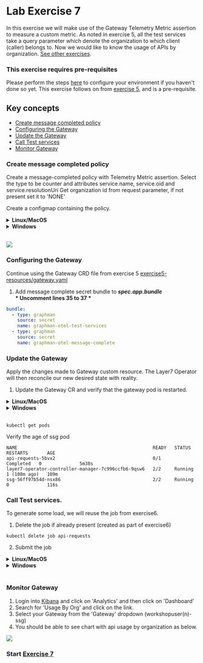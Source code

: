 
# Lab Exercise 7
In this exercise we will make use of the Gateway Telemetry Metric assertion to measure a custom metric. As noted in exercise 5, all the test services take a query parameter which denote the organization to which client (caller) belongs to. Now we would like to know the usage of APIs by organization. [See other exercises](./readme.md#lab-exercises).

### This exercise requires pre-requisites
Please perform the steps [here](./readme.md#before-you-start) to configure your environment if you haven't done so yet. This exercise follows on from [exercise 5](./lab-exercise5.md), and is a pre-requisite.

## Key concepts
- [Create message completed policy](#create-message-completed-policy)
- [Configuring the Gateway](#configuring-the-gateway)
- [Update the Gateway](#update-the-gateway)
- [Call Test services](#call-test-services)
- [Monitor Gateway](#monitor-gateway)

### Create message completed policy
Create a message-completed policy with Telemetry Metric assertion. Select the type to be counter and attributes service.name, service.oid and service.resolutionUri
Get organization id from request parameter, if not present set it to 'NONE'

Create a configmap containing the policy.
<details>
  <summary><b>Linux/MacOS</b></summary>

  ```
  kubectl create secret generic graphman-otel-message-complete --from-file=./exercise6-resources/otel_message_complete.json
  ```
</details>
<details>
  <summary><b>Windows</b></summary>

  ```
  kubectl create secret generic graphman-otel-message-complete --from-file=exercise6-resources\otel_message_complete.json
  ```
</details>
<br/>

<kbd><img src="https://github.com/Gazza7205/cloud-workshop-labs/assets/59958248/c5d0f49a-5a12-46c8-9c9b-ad2a03a38a15" /></kbd>

### Configuring the Gateway
Continue using the Gateway CRD file from exercise 5 [exercise5-resources/gateway.yaml](./exercise5-resources/gateway.yaml)

1. Add message complete secret bundle to _***spec.app.bundle***_
</br> __* Uncomment lines 35 to 37 *__
```yaml
bundle:
  - type: graphman
    source: secret
    name: graphman-otel-test-services
  - type: graphman
    source: secret
    name: graphman-otel-message-complete
```

### Update the Gateway
Apply the changes made to Gateway custom resource. The Layer7 Operator will then reconcile our new desired state with reality.

1. Update the Gateway CR and verify that the gateway pod is restarted.
<details>
  <summary><b>Linux/MacOS</b></summary>

  ```
  kubectl apply -f ./exercise5-resources/gateway.yaml
  ```
</details>
<details>
  <summary><b>Windows</b></summary>

  ```
  kubectl apply -f exercise5-resources\gateway.yaml
  ```
</details>
<br/>

```
kubectl get pods
```
Verify the age of ssg pod
```
NAME                                                  READY   STATUS      RESTARTS       AGE
api-requests-5bvx2                                    0/1     Completed   0              5m38s
layer7-operator-controller-manager-7c996ccfb6-9qsw6   2/2     Running     1 (108m ago)   109m
ssg-56ff97b54d-nsx86                                  2/2     Running     0              116s
```
### Call Test services.
To generate some load, we will reuse the job from exercise6.

1. Delete the job if already present (created as part of exercise6)
```
kubectl delete job api-requests
```
2. Submit the job
<details>
  <summary><b>Linux/MacOS</b></summary>

  ```
  kubectl apply -f ./exercise5-resources/test-services.yaml
  ```
</details>
<details>
  <summary><b>Windows</b></summary>

  ```
  kubectl apply -f exercise5-resources\test-services.yaml
  ```
</details>
<br/>

### Monitor Gateway
1. Login into [Kibana](https://kibana.brcmlabs.com/) and click on 'Analytics' and then click on 'Dashboard'
2. Search for 'Usage By Org' and click on the link.
3. Select your Gateway from the 'Gateway' dropdown (workshopuser(n)-ssg)
4. You should be able to see chart with api usage by organization as below.

<kbd><img src="https://github.com/Gazza7205/cloud-workshop-labs/assets/59958248/3084109f-fbb0-4471-986c-f8b71d65b819" /></kbd>


### Start [Exercise 7](./lab-exercise7.md)
